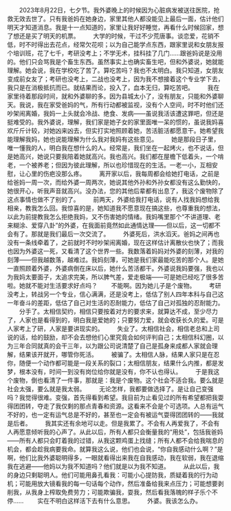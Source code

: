 　　2023年8月22日，七夕节。我外婆晚上的时候因为心脏病发被送往医院，抢救无效去世了。只有我爸妈在她身边，家里其他人都没能见上最后一面，估计他们明天才知道消息。我是十一点知道的，家里让我好好睡觉，再看什么时候回家，想了想还是买了明天的机票。
　　大学的时候，干过不少荒唐事。谈恋爱，花销不低，时不时得出去花点，经常欠花呗；以为自己能学点东西，跟家里说和女朋友报个培训班，花了七千，考研没考上；不学无术，挂科挂了几门……跟爸妈说是没用的。他们只会骂我是个畜生东西。虽然事实上也确实畜生吧，但和外婆说，她就能理解。她会说，我在学校吃了苦了。算吃苦吗？我也不太明白。我只知道，女朋友变成前女友了；考研也没考上，二战也没考上，因为我不想接着这个专业学下去，我只是在消极抵抗而已。就结果而论，投入了，血本无归，算吃苦吧。
　　我在家里待着那段时间，就和外婆聊的多。因为县城太小了，没有朋友，只能和外婆聊天。我说，我在家受爸妈的气，所有行动都被监视，没有个人空间，时不时他们还吵架闹离婚，我妈一上头就会冷战、绝食、发病——虽说我活该遭这罪吧，但还是挺难受的。我外婆说，理解，我们家是她子女的家里面唯一呆的惯的，虽说我妈喜欢斤斤计较，对她凶来凶去，但实打实地照顾着她，苦活脏活都愿意干。她希望我能理解我妈，她也说能理解为什么我对我妈有这些意见。
　　她是那段日子里，唯一懂我的人，明白我在想什么的人。经常是，我们坐在一起烤火，也不说话，但是她高兴，她说只要我陪着她就高兴。我也高兴。我们都在屋檐下低着头，一个啃老，一个被养老；但因为彼此理解，所以也珍惜现在的生活。一老一小，互相安慰，让心里的伤疤没那么疼。
　　离开家以后，我每周都会给她打电话，之前是给爸妈一周一次，而给外婆一周两次，她说其他外孙和外孙女都没有这么勤快的，她很开心，听我声音就高兴。没办法，您的其他后辈都有出息了，我这个废物除了这点事情也做不了别的了。
　　前两天，外婆给我打电话，说有人找我妈想给我相亲，教我怎么回。我惊喜的是，她知道我不愿意现在搞这些，也尊重我的想法，以此为前提教我怎么拒绝我妈，又不伤害她的情绪。我妈嘴里那个“不讲道理、老来糊涂、爱穿八卦”的外婆，在我面前竟然如此通情达理——但以后，这一切都不会有了。那就是我们最后一次交流了。
　　外婆死后，洪水滔天。爸妈之间再也没有一条线牵着了，之前就时不时吵架闹离婚，现在这样估计离散伙也快了；而我也因为外婆这一死，又看清了这个世界一些。我数落着妈妈对外婆的刻薄，对我的刻薄——但我越数落，越难过。我妈刻薄，可她是我们家最能吃苦的那个人。是她一直照顾着外婆，外婆病倒在床以后，她什么苦活都干。外婆说我妈要强，我也以为我妈太要面子，太追求完美，所以脾气差，爱走极端——可是她已经吃了很多苦啦。她就不能对生活要求好点吗？
　　不能啊。因为她儿子是个废物。
　　考研没考上，转战另一个专业，信心满满，还是没考上，低估了别人四年本科与自己这一年奋斗的差距，低估了自己对生活的忍耐能力，低估了自己对孤独的忍耐能力。
　　分手了。太相信契约，相信只要按着对方的要求来，就算达不成，至少尽力了，人家也是看得到的，明白我是爱她的；只要努力爱，就会收获长久的爱。可是人家考上了研，人家是要讲现实的。
　　失业了。太相信社会，相信老总和上司说的话，给的鼓励，却不会去想他们心里究竟会如何评判自己；太相信科幻圈，以为三年合同就真的会干三年，以为跟公司说清楚了自己是孤身来成都人家就会理解，结果该开就开，哪管你死活。
　　被骗了。太相信人脉，结果人家只是在忍你，随便一个动作都可能是一段关系的裂口；太相信朋友，结果什么内推，都是发梦，根本没有，时间一到没有岗位给你就是没有，你不认也得认。
　　于是我这个废物，倒也看清了一件事，那就是：我是个废物。这个社会不适合我。要么就是社会太强，要么就是我太弱。
　　无论怎样，我都要做选择了。是让自己变强吗？我觉得很难。变强，首先得看到希望。我目前为止看见过的所有希望都把我耍得团团转，夺走了我仅剩的那点青春和资源。这看来不会是个可选项。人总有运气不好的，也一定有运气总是不好的，甚至也一定会有被运气耍得团团转的——我就是后者。
　　我其实还有余地可以走。但是我累了。不会有人再爱我了，不会有人再愿意倾听我的心声了。从此以后，所有人都只会衡量我的“用处”，包括我爸妈——所有人都只会盯着我的过错，从我这颗鸡蛋上找缝；所有人都不会给我喘息的机会，都会趁我病要我命。就算我这么说，他们也会说，“你自我感动什么啊？”是啊，他们比我外婆聪明得多，一眼就看得出来我在自我感动，我在软弱，我在退缩我在逃避——他妈以为我不知道吗？他们就是以为我不知道。
　　从此以后，我的身边只剩聪明人。他们可能用鼻孔看我：可能小心提防我，质疑着我的行为动机；可能用放大镜看我的每一句话每个动作，然后准备给我来点压力；可能想要剥削我，从我身上榨取免费劳力；可能欺骗我，耍我，然后看我落魄的样子乐个不停……
　　实在不明白这样活下去有什么意思。
　　外婆。我该怎么办。
<!-- ##{"timestamp":1692791854}## -->